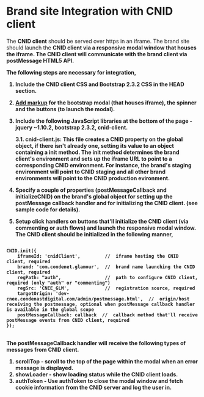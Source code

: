 Brand site Integration with CNID client
=======================================

The <b>CNID client</b> should be served over https in an iframe. The brand site should launch the <b>CNID client<b> via a <b>responsive modal window</b> that houses the iframe. The <b>CNID client</b> will communicate with the brand client via postMessage HTML5 API.

The following steps are necessary for integration,

1. Include the <b>CNID client</b> CSS and <b>Bootstrap 2.3.2</b> CSS in the HEAD section.
2. <a href="https://github.com/veeracs/postmessage/blob/master/app/index.html" target="_self">Add markup</a> for the <b>bootstrap modal</b> (that houses iframe), <b>the spinner</b> and <b>the buttons</b> (to launch the modal).
3. Include the following JavaScript libraries at the bottom of the page - <b>jquery ~1.10.2, bootstrap 2.3.2, cnid-client</b>.

	3.1. cnid-client.js: This file creates a CNID property on the global object, if there isn't already one, setting its value to an object containing a init method. The init method determines the brand client's environment and sets up the iframe URL to point to a corresponding CNID environment. For instance, the brand's staging environment will point to CNID staging and all other brand environments will point to the CNID production evironment.

4. Specify a couple of properties (<b>postMessageCallback</b> and <b>initializeCNID</b>) on the brand's global object for setting up the postMessage callback handler and for initializing the CNID client. (see sample code for details). 
5. Setup click handlers on buttons that'll initialize the CNID client (via commenting or auth flows) and launch the responsive modal window. The CNID client should be initialized in the following manner,

<pre>
<code>
CNID.init({
    iframeId: 'cnidClient',         //  iframe hosting the CNID client, required
    brand: 'com.condenet.glamour',  //  brand name launching the CNID client, required
    regPath: "auth",               	//  path to configure CNID client, required (only "auth" or "commenting")
    regSrc: 'CNEE_GLM',             //  registration source, required
    targetOrigin: 'dev-cnee.condenastdigital.com/admin/postmessage.html',  //  origin/host receiving the postmessage, optional when postMessage callback handler is available in the global scope
    postMessageCallback: callback  //  callback method that'll receive postMessage events from CNID client, required
});
</code>
</pre>

The <b>postMessageCallback</b> handler will receive the following types of messages from <b>CNID client</b>.

1. <b>scrollTop</b> - scroll to the top of the page within the modal when an error message is displayed.
2. <b>showLoader</b> - show loading status while the CNID client loads.
3. <b>authToken</b> - Use authToken to close the modal window and fetch cookie information from the CNID server and log the user in.
